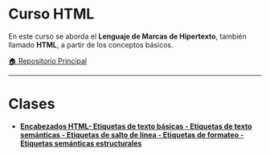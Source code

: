 # Curso HTML

En este curso se aborda el **Lenguaje de Marcas de Hipertexto**, también llamado **HTML**, a partir de los conceptos básicos.

[🏠 Repositorio Principal](https://github.com/andreiDev1/CursoDesarrolloWeb)

---

# Clases

- [**Encabezados HTML- Etiquetas de texto básicas - Etiquetas de texto semánticas - Etiquetas de salto de línea - Etiquetas de formateo - Etiquetas semánticas estructurales**](https://github.com/andreiDev1/CursoDesarrolloWeb/tree/main/00-CursoHTML/Clase1)

